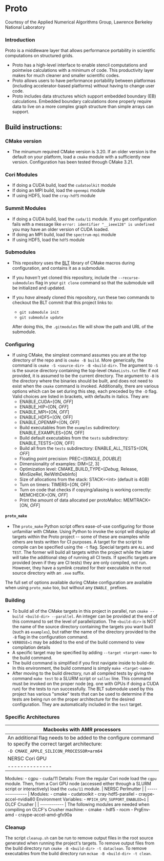 # Proto
Courtesy of the Applied Numerical Algorithms Group, Lawrence Berkeley National Laboratory

### Introduction
Proto is a middleware layer that allows performance portability in scientific computations on structured grids. 
* Proto has a high-level interface to enable stencil computations and pointwise calculations with a minimum of code.  This productivity layer makes for much cleaner and smaller scientific codes.
* Proto allows users to have performance portability between platformas (including accelerator-based platforms) without having to change user code.
* Proto includes data structures which support embedded boundary (EB) calculations.  Embedded boundary calculations done properly require data to live on a more complex graph structure than simple arrays can support. 

## Build instructions:
### CMake version
* The minumum required CMake version is 3.20. If an older version is the default on your platform, load a `cmake` module with a sufficiently new version. Configuration has been tested through CMake 3.21.
### Cori Modules
* If doing a CUDA build, load the `cudatoolkit` module
* If doing an MPI build, load the `openmpi` module
* If using HDF5, load the `cray-hdf5` module
### Summit Modules
* If doing a CUDA build, load the `cuda/11` module. If you get configuration fails with a message like `error: identifier "__ieee128" is
  undefined` you may have an older version of CUDA loaded.
* If doing an MPI build, load the `spectrum-mpi` module
* If using HDF5, load the `hdf5` module

### Submodules
* This repository uses the [BLT](https://github.com/LLNL/blt) library of CMake macros during configuration, and contains it as a submodule.
* If you *haven't* yet cloned this repository, include the `--recurse-submodules` flag in your `git clone` command so that the submodule will be initialized and updated.
* If you *have* already cloned this repository, run these two commands to checkout the BLT commit that this project links to:
   - `git submodule init`
   - `git submodule update`
   
   After doing this, the `.gitmodules` file will show the path and URL of the submodule.

### Configuring
* If using CMake, the simplest command assumes you are at the top directory of the repo and is `cmake -B build`. More generically, the command is `cmake -S <source-dir> -B <build-dir>`. The argument to `-S` is the source directory containing the top-level `CMakeLists.txt` file: if not provided, it is assumed to be the current directory. The argument to `-B` is the directory where the binaries should be built, and does not need to exist when the `cmake` command is invoked. Additionally, there are various options which can be set during this step, each preceded by the `-D` flag. Valid choices are listed in brackets, with defaults in italics. They are:
   - ENABLE_CUDA=[ON, *OFF*]
   - ENABLE_HIP=[ON, *OFF*]
   - ENABLE_MPI=[ON, *OFF*]
   - ENABLE_HDF5=[*ON*, OFF]
   - ENABLE_OPENMP=[ON, *OFF*]
   - Build executables from the `examples` subdirectory: ENABLE_EXAMPLES=[*ON*, OFF]
   - Build default executables from the `tests` subdirectory: ENABLE_TESTS=[*ON*, OFF]
   - Build all from the `tests` subdirectory: ENABLE_ALL_TESTS=[ON, *OFF*]
   - Floating point precision: PREC=[SINGLE, *DOUBLE*]
   - Dimensionality of examples: DIM=[*2*, 3]
   - Optimization level: CMAKE_BUILD_TYPE=[*Debug*, Release, MinSizeRel, RelWithDebInfo]
   - Size of allocations from the stack: STACK=\<int\> (default is 4GB)
   - Turn on timers: TIMERS=[*ON*, OFF]
   - Turn on code that checks if copying/aliasing is working correctly: MEMCHECK=[ON, *OFF*]
   - Print the amount of data allocated per protoMalloc: MEMTRACK=[ON, *OFF*]

#### `proto_make`
* The `proto_make` Python script offers ease-of-use configuring for those unfamiliar with CMake. 
Using Python to invoke the script will display all targets within the Proto project -- 
some of these are examples while others are tests written for CI purposes. A target
for the script to compile can be specified using the `-t` flag. Special targets are `ALL` and `TEST`.
The former will build all targets within the project while the latter will take the additional step
of running all CI tests. If specific targets are provided (even if they are CI tests) they are only
compiled, not run. However, they have a symlink created for their executable in the root source directory
with an `.exe` suffix.

The full set of options available during CMake configuration are available when using `proto_make` too, 
but without any `ENABLE_` prefixes.
   
### Building
* To build all of the CMake targets in this project in parallel, run `cmake --build <build-dir> --parallel`. An integer can be provided at the end of this command to set the level of parallelization. The `<build-dir>` is NOT the name of the source directory containing the targets you want built (such as `examples`), but rather the name of the directory provided to the `-B` flag in the configuration command.
* `VERBOSE=1` may be added to the end of the build commend to view compilation details
* A specific target may be specified by adding `--target <target-name>` to the build command.
* The build command is simplified if you first navigate inside to build-dir. In this environment, the build command is simply `make <target-name>`
* After moving to the build directory, run all compiled tests by giving the command `make test` to a SLURM script or `salloc` line. This command must be invoked on the proper node (eg. one with GPUs if doing a CUDA run) for the tests to run successfully. The BLT submodule used by this project has various "smoke" tests that can be used to determine if the tests are being run on the proper architecture for the desired configuration. They are automatically included in the `test` target.
### Specific Architectures
| Macbooks with AMR processors | 
| ---------------------------- |
| An additional flag needs to be added to the configure command to specify the correct target architecture: |
| `-D CMAKE_APPLE_SILICON_PROCESSOR=arm64` |
| NERSC Cori GPU | 
| -------------- |
Modules: 
    - cgpu
    - cuda/11
Details:
From the regular Cori node load the `cgpu` module. Then, from a Cori GPU node (accessed either through a SLURM script or interactively) load the `cuda/11` module.
| NERSC Perlmutter | 
| ---------------- |
Modules:
    - cmake
    - cudatoolkit
    - cray-hdf5-parallel
    - craype-accel-nvidia80
Environment Variables:
    - `MPICH_GPU_SUPPORT_ENABLED=1`
| OLCF Crusher | 
| ------------ |
The following modules are needed when compiling on OLCF's Crusher machine:
    - cmake
    - hdf5
    - rocm
    - PrgEnv-amd
    - craype-accel-amd-gfx90a

### Cleanup
The script `cleanup.sh` can be run to remove output files in the root source generated when running the project's targets.
To remove output files from the build directory run `cmake -B <build-dir> -t dataclean`.
To remove executables from the build directory run `mckae -B <build-dir> -t clean`.
